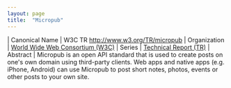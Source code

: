 ```yaml
---
layout: page
title:  "Micropub"
---
```


| Canonical Name | W3C TR http://www.w3.org/TR/micropub
| Organization | [World Wide Web Consortium (W3C)](..)
| Series | [Technical Report (TR)](..)
| Abstract | Micropub is an open API standard that is used to create posts on one's own domain using third-party clients. Web apps and native apps (e.g. iPhone, Android) can use Micropub to post short notes, photos, events or other posts to your own site.